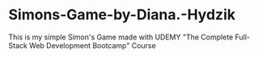 # Simons-Game-by-Diana.-Hydzik
This is my simple Simon's Game made with UDEMY "The Complete Full-Stack Web Development Bootcamp" Course

